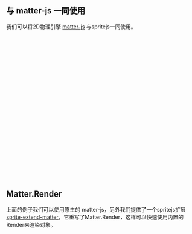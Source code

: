 <style>
  #simple-demo {
    width: 100%;
    padding-bottom: 75%;
  }
  #render-demo {
    width: 100%;
    padding-bottom: 75%;
  }
</style>

## 与 matter-js 一同使用

我们可以将2D物理引擎 [matter-js](https://github.com/liabru/matter-js) 与spritejs一同使用。

<div id="simple-demo" class="sprite-container"></div>

<!-- demo: simple-demo -->

## Matter.Render

上面的例子我们可以使用原生的 matter-js，另外我们提供了一个spritejs扩展 [sprite-extend-matter](https://github.com/spritejs/sprite-extend-matter)，它重写了Matter.Render，这样可以快速使用内置的Render来渲染对象。

<div id="render-demo" class="sprite-container"></div>

<script src="https://s4.ssl.qhres.com/!012baa06/sprite-extend-matter.js"></script>
<script src="/js/guide/matter.js"></script>
